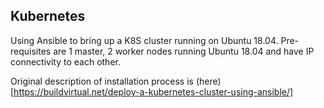 ## Kubernetes
Using Ansible to bring up a K8S cluster running on Ubuntu 18.04. Pre-requisites are 1 master, 2 worker nodes running Ubuntu 18.04 and have IP connectivity to each other.

Original description of installation process is (here)[https://buildvirtual.net/deploy-a-kubernetes-cluster-using-ansible/]
